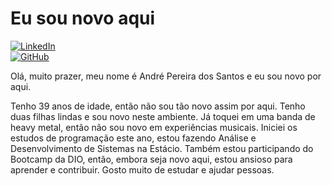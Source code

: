  # Eu sou novo aqui
[![LinkedIn](https://img.shields.io/badge/LinkedIn-0077B5?style=for-the-badge&logo=linkedin&logoColor=white)](https://www.linkedin.com/in/dossantosandre/)   
[![GitHub](https://img.shields.io/badge/GitHub-100000?style=for-the-badge&logo=github&logoColor=white)](https://github.com/Andre649)

Olá, muito prazer, meu nome é André Pereira dos Santos e eu sou novo por aqui.

Tenho 39 anos de idade, então não sou tão novo assim por aqui.
Tenho duas filhas lindas e sou novo neste ambiente.
Já toquei em uma banda de heavy metal, então não sou novo em experiências musicais.
Iniciei os estudos de programação este ano, estou fazendo Análise e Desenvolvimento de Sistemas na Estácio. 
Também estou participando do Bootcamp da DIO, então, embora seja novo aqui, estou ansioso para aprender e contribuir.
Gosto muito de estudar e ajudar pessoas.
